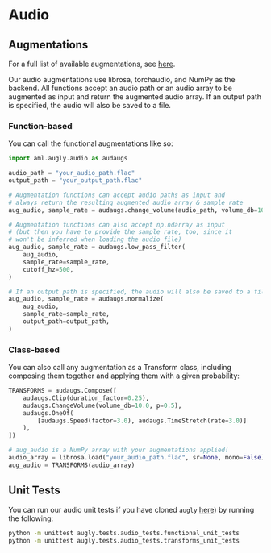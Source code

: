 # Audio

## Augmentations

For a full list of available augmentations, see [here](augly/audio/__init__.py).

Our audio augmentations use librosa, torchaudio, and NumPy as the backend. All functions accept an audio path or an audio array to be augmented as input and return the augmented audio array. If an output path is specified, the audio will also be saved to a file.

### Function-based

You can call the functional augmentations like so:
```python
import aml.augly.audio as audaugs

audio_path = "your_audio_path.flac"
output_path = "your_output_path.flac"

# Augmentation functions can accept audio paths as input and
# always return the resulting augmented audio array & sample rate
aug_audio, sample_rate = audaugs.change_volume(audio_path, volume_db=10.0)

# Augmentation functions can also accept np.ndarray as input
# (but then you have to provide the sample rate, too, since it
# won't be inferred when loading the audio file)
aug_audio, sample_rate = audaugs.low_pass_filter(
	aug_audio,
	sample_rate=sample_rate,
	cutoff_hz=500,
)

# If an output path is specified, the audio will also be saved to a file
aug_audio, sample_rate = audaugs.normalize(
	aug_audio,
	sample_rate=sample_rate,
	output_path=output_path,
)
```

### Class-based

You can also call any augmentation as a Transform class, including composing them together and applying them with a given probability:
```python
TRANSFORMS = audaugs.Compose([
    audaugs.Clip(duration_factor=0.25),
    audaugs.ChangeVolume(volume_db=10.0, p=0.5),
    audaugs.OneOf(
        [audaugs.Speed(factor=3.0), audaugs.TimeStretch(rate=3.0)]
    ),
])

# aug_audio is a NumPy array with your augmentations applied!
audio_array = librosa.load("your_audio_path.flac", sr=None, mono=False)
aug_audio = TRANSFORMS(audio_array)
```

## Unit Tests

You can run our audio unit tests if you have cloned `augly` [here](augly/README.md)) by running the following:
```bash
python -m unittest augly.tests.audio_tests.functional_unit_tests
python -m unittest augly.tests.audio_tests.transforms_unit_tests
```